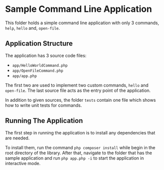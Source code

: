 # Sample Command Line Application

This folder holds a simple command line application with only 3 commands, `help`, `hello` and, `open-file`.

## Application Structure

The application has 3 source code files:
* `app/HelloWorldCommand.php`
* `app/OpenFileCommand.php`
* `app/app.php`


The first two are used to implement two custom commands, `hello` and `open-file`. The last source file acts as the entry point of the application.

In addition to given sources, the folder `tests` contain one file which shows how to write unit tests for commands.

## Running The Application

The first step in running the application is to install any dependencies that are needed. 

To install them, run the command `php composer install` while begin in the root directory of the library. 
After that, navigate to the folder that has the sample application and run `php app.php -i` to start the application in interactive mode.
